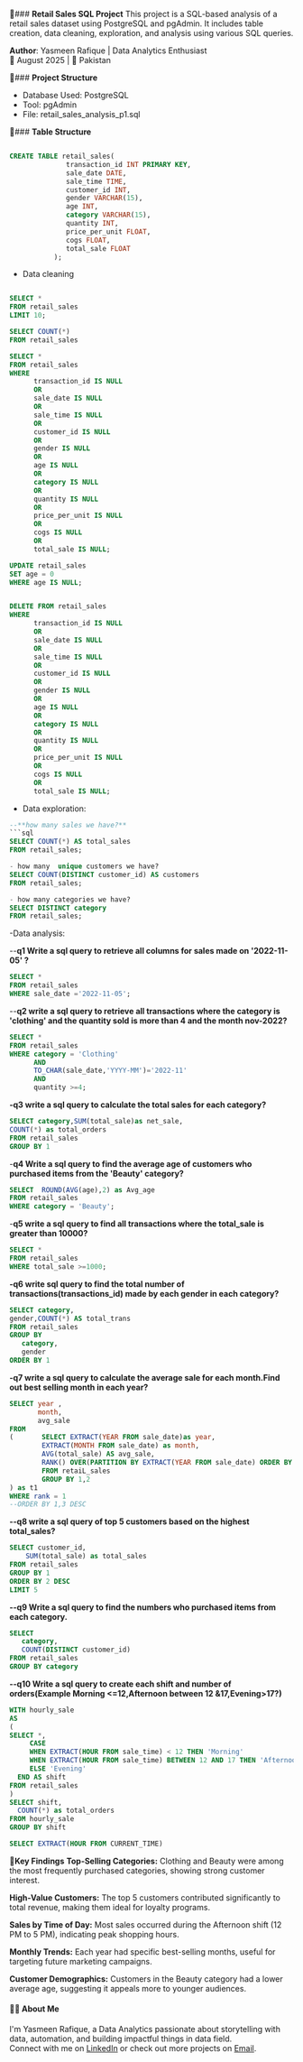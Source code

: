 
🛒### **Retail Sales SQL Project**
This project is a SQL-based analysis of a retail sales dataset using PostgreSQL and pgAdmin. It includes table creation, data cleaning, exploration, and analysis using various SQL queries.

**Author**: Yasmeen Rafique | Data Analytics Enthusiast  
📅 August 2025 | 📍 Pakistan

🧱### **Project Structure**
- Database Used: PostgreSQL
- Tool: pgAdmin
- File: retail_sales_analysis_p1.sql

📂### **Table Structure**
```sql

CREATE TABLE retail_sales(
		      transaction_id INT PRIMARY KEY, 
			  sale_date DATE,
			  sale_time TIME,
			  customer_id INT,
			  gender VARCHAR(15),
			  age INT,
			  category VARCHAR(15),
			  quantity INT,
			  price_per_unit FLOAT,
			  cogs FLOAT,
			  total_sale FLOAT
           );
```

- Data cleaning
```sql

SELECT *
FROM retail_sales
LIMIT 10;

SELECT COUNT(*)
FROM retail_sales

SELECT *
FROM retail_sales
WHERE 
      transaction_id IS NULL
      OR
	  sale_date IS NULL
	  OR
	  sale_time IS NULL
	  OR
	  customer_id IS NULL
	  OR
	  gender IS NULL
	  OR
	  age IS NULL
	  OR
	  category IS NULL
	  OR
	  quantity IS NULL
	  OR
	  price_per_unit IS NULL
	  OR
	  cogs IS NULL
	  OR
	  total_sale IS NULL;

UPDATE retail_sales
SET age = 0
WHERE age IS NULL;


DELETE FROM retail_sales
WHERE
      transaction_id IS NULL
      OR
	  sale_date IS NULL
	  OR
	  sale_time IS NULL
	  OR
	  customer_id IS NULL
	  OR
	  gender IS NULL
	  OR
	  age IS NULL
	  OR
	  category IS NULL
	  OR
	  quantity IS NULL
	  OR
	  price_per_unit IS NULL
	  OR
	  cogs IS NULL
	  OR
	  total_sale IS NULL;
```

- Data exploration:

```sql
--**how many sales we have?**
```sql
SELECT COUNT(*) AS total_sales
FROM retail_sales;

```

```sql
- how many  unique customers we have?
SELECT COUNT(DISTINCT customer_id) AS customers
FROM retail_sales;
```

```sql
- how many categories we have?
SELECT DISTINCT category 
FROM retail_sales;
```

-Data analysis:

--**q1 Write a sql query to retrieve all columns for sales made on '2022-11-05' ?**
```sql
SELECT *
FROM retail_sales
WHERE sale_date ='2022-11-05';

```
--**q2 write a sql query to retrieve all transactions where the category is 'clothing' and the quantity 
sold is more than 4 and the month nov-2022?**
```sql
SELECT *
FROM retail_sales
WHERE category = 'Clothing' 
      AND 
      TO_CHAR(sale_date,'YYYY-MM')='2022-11'
      AND
	  quantity >=4;
```
**-q3 write a sql query to calculate the total sales for each category?**
```sql
SELECT category,SUM(total_sale)as net_sale,
COUNT(*) as total_orders
FROM retail_sales
GROUP BY 1
```

-**q4 Write a sql query to find the average age of customers who purchased items from the 'Beauty' category?**
```sql
SELECT  ROUND(AVG(age),2) as Avg_age
FROM retail_sales
WHERE category = 'Beauty';
```

-**q5 write a sql query to find all transactions where the total_sale is greater than 10000?**
```sql
SELECT *
FROM retail_sales
WHERE total_sale >=1000;
```
**-q6 write sql query to find the total number of transactions(transactions_id) made by each gender in each category?**
```sql
SELECT category,
gender,COUNT(*) AS total_trans
FROM retail_sales
GROUP BY 
   category,
   gender
ORDER BY 1
```

**-q7 write a sql query to calculate the average sale for each month.Find out best selling month in each year?**
```sql
SELECT year ,
       month,
       avg_sale
FROM 
(       SELECT EXTRACT(YEAR FROM sale_date)as year,
		EXTRACT(MONTH FROM sale_date) as month,
		AVG(total_sale) AS avg_sale,
		RANK() OVER(PARTITION BY EXTRACT(YEAR FROM sale_date) ORDER BY AVG(total_sale))AS rank
		FROM retaiL_sales
		GROUP BY 1,2
) as t1
WHERE rank = 1
--ORDER BY 1,3 DESC
```

**--q8 write a sql query of top 5 customers based on the highest total_sales?**
```sql
SELECT customer_id,
    SUM(total_sale) as total_sales
FROM retail_sales
GROUP BY 1
ORDER BY 2 DESC
LIMIT 5
```
**--q9 Write a sql query to find the numbers who purchased items from each category.**
```sql
SELECT 
   category,
   COUNT(DISTINCT customer_id)
FROM retail_sales
GROUP BY category
```

**--q10 Write a sql query to create each shift and number of orders(Example Morning <=12,Afternoon between 12 &17,Evening>17?)**
```sql
WITH hourly_sale
AS
(
SELECT *,
     CASE 
	 WHEN EXTRACT(HOUR FROM sale_time) < 12 THEN 'Morning'
	 WHEN EXTRACT(HOUR FROM sale_time) BETWEEN 12 AND 17 THEN 'Afternoon'
	 ELSE 'Evening'
  END AS shift
FROM retail_sales
)
SELECT shift,
  COUNT(*) as total_orders
FROM hourly_sale
GROUP BY shift

SELECT EXTRACT(HOUR FROM CURRENT_TIME)

```

📌**Key Findings**
**Top-Selling Categories:**
Clothing and Beauty were among the most frequently purchased categories, showing strong customer interest.

**High-Value Customers:**
The top 5 customers contributed significantly to total revenue, making them ideal for loyalty programs.

**Sales by Time of Day:**
Most sales occurred during the Afternoon shift (12 PM to 5 PM), indicating peak shopping hours.

**Monthly Trends:**
Each year had specific best-selling months, useful for targeting future marketing campaigns.

**Customer Demographics:**
Customers in the Beauty category had a lower average age, suggesting it appeals more to younger audiences.

#### 🙋‍♀️ About Me

I'm Yasmeen Rafique, a Data Analytics passionate about storytelling with data, automation, and building impactful things in data field.  
Connect with me on [LinkedIn](www.linkedin.com/in/yasmeen-rafique) or check out more projects on [Email](yasmeenrafique89@gmail.com).
